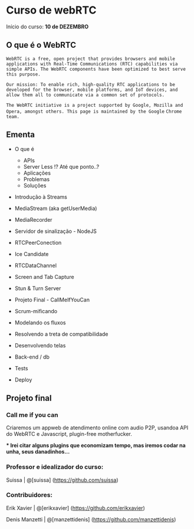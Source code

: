 # Curso de webRTC

Início do curso: __10 de DEZEMBRO__

## O que é o WebRTC

``WebRTC is a free, open project that provides browsers and mobile applications with Real-Time Communications (RTC) capabilities via``
``simple APIs. The WebRTC components have been optimized to best serve this purpose.``

``Our mission: To enable rich, high-quality RTC applications to be developed for the browser, mobile platforms, and IoT devices, and``
``allow them all to communicate via a common set of protocols.``

``The WebRTC initiative is a project supported by Google, Mozilla and Opera, amongst others. This page is maintained by the Google``
``Chrome team.``


## Ementa

- O que é
  - APIs
  - Server Less !? Até que ponto..?
  - Aplicações
  - Problemas
  - Soluções

- Introdução à Streams

- MediaStream (aka getUserMedia)
- MediaRecorder
- Servidor de sinalização - NodeJS
- RTCPeerConection
- Ice Candidate
- RTCDataChannel
- Screen and Tab Capture
- Stun & Turn Server

- Projeto Final - CallMeIfYouCan
 - Scrum-mificando
 - Modelando os fluxos
 - Resolvendo a treta de compatibilidade
 - Desenvolvendo telas
 - Back-end / db
 - Tests
 - Deploy


## Projeto final
### Call me if you can

  Criaremos um appweb de atendimento online com audio P2P, usandoa API do WebRTC e Javascript, plugin-free motherfucker.

  __* Irei citar alguns plugins que economizam tempo, mas iremos codar na unha, seus danadinhos...__


### Professor e idealizador do curso:

  Suissa | @[suissa] (https://github.com/suissa)
  
### Contribuidores:

  Erik Xavier | @[erikxavier] (https://github.com/erikxavier)
  
  Denis Manzetti | @[manzettidenis] (https://github.com/manzettidenis)

